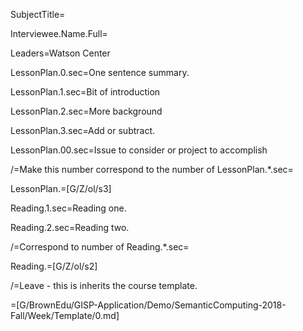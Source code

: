 SubjectTitle=

Interviewee.Name.Full=

Leaders=Watson Center

LessonPlan.0.sec=One sentence summary.

LessonPlan.1.sec=Bit of introduction

LessonPlan.2.sec=More background

LessonPlan.3.sec=Add or subtract.

LessonPlan.00.sec=Issue to consider or project to accomplish

/=Make this number correspond to the number of LessonPlan.*.sec=

LessonPlan.=[G/Z/ol/s3]

Reading.1.sec=Reading one.

Reading.2.sec=Reading two.

/=Correspond to number of Reading.*.sec=

Reading.=[G/Z/ol/s2]

/=Leave - this is inherits the course template.

=[G/BrownEdu/GISP-Application/Demo/SemanticComputing-2018-Fall/Week/Template/0.md]

